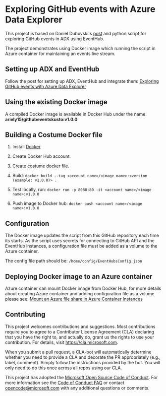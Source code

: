 # Exploring GitHub events with Azure Data Explorer


This project is based on Daniel Dubovski's [post](https://medium.com/microsoftazure/exploring-github-events-with-azure-data-explorer-69f28eb705b9) and python script for exploring GitHub events in ADX using EventHub.

The project demonstrates using Docker image which running the script in Azure container for maintaining an events live stream.  

## Setting up ADX and EventHub 

Follow the post  for setting up ADX, EventHub and integrate them:
[Exploring GitHub events with Azure Data Explorer](https://medium.com/microsoftazure/exploring-github-events-with-azure-data-explorer-69f28eb705b9)


## Using the existing Docker image

A compiled Docker image is available in Docker Hub under the name: **ariely15/githubeventskusto:v1.0.0**


## Building a Costume Docker file

1. Install [Docker](https://www.docker.com/get-started)
2. Create Docker Hub account.
3. Create costume docker file.
4. Build: 
`docker build --tag <account name>/<image name>:<version (example: v1.0.0)> .`

5. Test locally, run: 
`docker run -p 8080:80 -it <account name>/<image name>:v1.0.0`
6. Push image to Docker hub:
 `docker push <account name>/<image name>:v1.0.0`


## Configuration 

The Docker image updates the script from this GitHub repository each time its starts. As the script uses secrets for connecting to GitHub API and the EventHub instances, a configuration file must be added as a volume to the Azure container. 

The config file path should be:
`/home/config/EventHubsConfig.json`


## Deploying Docker image to an Azure container

Azure container can mount Docker image from Docker Hub, for more details about creating Azure container and adding configuration file as a volume please see: 
[Mount an Azure file share in Azure Container Instances](https://docs.microsoft.com/en-us/azure/container-instances/container-instances-volume-azure-files)


## Contributing

This project welcomes contributions and suggestions.  Most contributions require you to agree to a
Contributor License Agreement (CLA) declaring that you have the right to, and actually do, grant us
the rights to use your contribution. For details, visit https://cla.microsoft.com.

When you submit a pull request, a CLA-bot will automatically determine whether you need to provide
a CLA and decorate the PR appropriately (e.g., label, comment). Simply follow the instructions
provided by the bot. You will only need to do this once across all repos using our CLA.

This project has adopted the [Microsoft Open Source Code of Conduct](https://opensource.microsoft.com/codeofconduct/).
For more information see the [Code of Conduct FAQ](https://opensource.microsoft.com/codeofconduct/faq/) or
contact [opencode@microsoft.com](mailto:opencode@microsoft.com) with any additional questions or comments.
